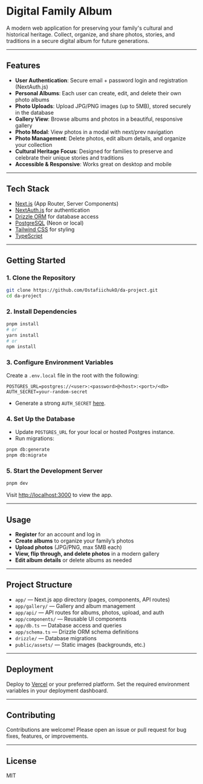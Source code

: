 # Digital Family Album

A modern web application for preserving your family's cultural and historical heritage. Collect, organize, and share photos, stories, and traditions in a secure digital album for future generations.

---

## Features

- **User Authentication**: Secure email + password login and registration (NextAuth.js)
- **Personal Albums**: Each user can create, edit, and delete their own photo albums
- **Photo Uploads**: Upload JPG/PNG images (up to 5MB), stored securely in the database
- **Gallery View**: Browse albums and photos in a beautiful, responsive gallery
- **Photo Modal**: View photos in a modal with next/prev navigation
- **Photo Management**: Delete photos, edit album details, and organize your collection
- **Cultural Heritage Focus**: Designed for families to preserve and celebrate their unique stories and traditions
- **Accessible & Responsive**: Works great on desktop and mobile

---

## Tech Stack

- [Next.js](https://nextjs.org/) (App Router, Server Components)
- [NextAuth.js](https://next-auth.js.org/) for authentication
- [Drizzle ORM](https://orm.drizzle.team/) for database access
- [PostgreSQL](https://www.postgresql.org/) (Neon or local)
- [Tailwind CSS](https://tailwindcss.com/) for styling
- [TypeScript](https://www.typescriptlang.org/)

---

## Getting Started

### 1. Clone the Repository

```bash
git clone https://github.com/OstafiichukO/da-project.git
cd da-project
```

### 2. Install Dependencies

```bash
pnpm install
# or
yarn install
# or
npm install
```

### 3. Configure Environment Variables

Create a `.env.local` file in the root with the following:

```
POSTGRES_URL=postgres://<user>:<password>@<host>:<port>/<db>
AUTH_SECRET=your-random-secret
```

- Generate a strong `AUTH_SECRET` [here](https://generate-secret.vercel.app/).

### 4. Set Up the Database

- Update `POSTGRES_URL` for your local or hosted Postgres instance.
- Run migrations:

```bash
pnpm db:generate
pnpm db:migrate
```

### 5. Start the Development Server

```bash
pnpm dev
```

Visit [http://localhost:3000](http://localhost:3000) to view the app.

---

## Usage

- **Register** for an account and log in
- **Create albums** to organize your family’s photos
- **Upload photos** (JPG/PNG, max 5MB each)
- **View, flip through, and delete photos** in a modern gallery
- **Edit album details** or delete albums as needed

---

## Project Structure

- `app/` — Next.js app directory (pages, components, API routes)
- `app/gallery/` — Gallery and album management
- `app/api/` — API routes for albums, photos, upload, and auth
- `app/components/` — Reusable UI components
- `app/db.ts` — Database access and queries
- `app/schema.ts` — Drizzle ORM schema definitions
- `drizzle/` — Database migrations
- `public/assets/` — Static images (backgrounds, etc.)

---

## Deployment

Deploy to [Vercel](https://vercel.com/) or your preferred platform. Set the required environment variables in your deployment dashboard.

---

## Contributing

Contributions are welcome! Please open an issue or pull request for bug fixes, features, or improvements.

---

## License

MIT
